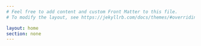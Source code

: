 ```yaml
---
# Feel free to add content and custom Front Matter to this file.
# To modify the layout, see https://jekyllrb.com/docs/themes/#overriding-theme-defaults

layout: home
section: none
---
```

